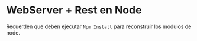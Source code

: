 # WebServer + Rest en Node

Recuerden que deben ejecutar `````Npm Install`````
para reconstruir los modulos de node.
